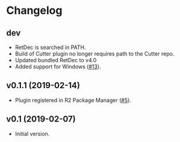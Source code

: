 # Changelog

## dev

* RetDec is searched in PATH.
* Build of Cutter plugin no longer requires path to the Cutter repo.
* Updated bundled RetDec to v4.0
* Added support for Windows ([#13](https://github.com/avast/retdec-r2plugin/issues/13)).

## v0.1.1 (2019-02-14)

* Plugin registered in R2 Package Manager ([#5](https://github.com/avast/retdec-r2plugin/issues/5)).

## v0.1 (2019-02-07)

* Initial version.
